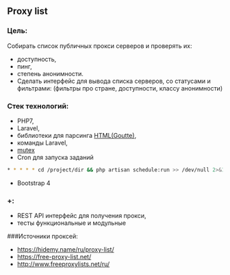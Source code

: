 ## Proxy list

### Цель: 
Собирать список публичных прокси серверов и проверять их: 
- доступность, 
- пинг, 
- степень анонимности. 
- Сделать интерфейс для вывода списка серверов, со статусами и фильтрами: (фильтры про стране, доступности, классу анонимности)

### Стек технологий:
- PHP7, 
- Laravel, 
- библиотеки для парсинга [HTML(Goutte)](https://github.com/FriendsOfPHP/Goutte), 
- команды Laravel, 
- [mutex](https://github.com/symfony/lock)  
- Cron для запуска заданий
 ```bash
 * * * * * cd /project/dir && php artisan schedule:run >> /dev/null 2>&1
 ```

- Bootstrap 4 
### +: 
- REST API интерфейс для получения прокси, 
- тесты функциональные и модульные

###Источники проксей:
- https://hidemy.name/ru/proxy-list/ 
- https://free-proxy-list.net/
- http://www.freeproxylists.net/ru/
